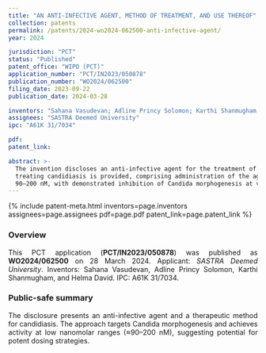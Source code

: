 ```yaml
---
title: "AN ANTI-INFECTIVE AGENT, METHOD OF TREATMENT, AND USE THEREOF"
collection: patents
permalink: /patents/2024-wo2024-062500-anti-infective-agent/
year: 2024

jurisdiction: "PCT"
status: "Published"
patent_office: "WIPO (PCT)"
application_number: "PCT/IN2023/050878"
publication_number: "WO2024/062500"
filing_date: 2023-09-22
publication_date: 2024-03-28

inventors: "Sahana Vasudevan; Adline Princy Solomon; Karthi Shanmugham; Helma David"
assignees: "SASTRA Deemed University"
ipc: "A61K 31/7034"

pdf:
patent_link:

abstract: >-
  The invention discloses an anti-infective agent for the treatment of candidiasis. A method of
  treating candidiasis is provided, comprising administration of the agent at approximately
  90–200 nM, with demonstrated inhibition of Candida morphogenesis at very low concentrations.
---
```


{% include patent-meta.html inventors=page.inventors assignees=page.assignees pdf=page.pdf patent_link=page.patent_link %}

<div align="justify">

### Overview
<p>
This PCT application (<strong>PCT/IN2023/050878</strong>) was published as <strong>WO2024/062500</strong> on 28 March 2024. Applicant: <em>SASTRA Deemed University</em>. Inventors: Sahana Vasudevan, Adline Princy Solomon, Karthi Shanmugham, and Helma David. IPC: A61K 31/7034.
</p>

### Public-safe summary
<p>
The disclosure presents an anti-infective agent and a therapeutic method for candidiasis. The approach targets Candida morphogenesis and achieves activity at low nanomolar ranges (≈90–200 nM), suggesting potential for potent dosing strategies.
</p>

</div>
